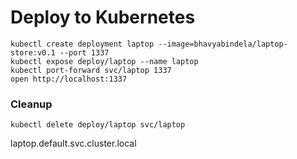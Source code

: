 # Deploy to Kubernetes


```
kubectl create deployment laptop --image=bhavyabindela/laptop-store:v0.1 --port 1337
kubectl expose deploy/laptop --name laptop
kubectl port-forward svc/laptop 1337
open http://localhost:1337
```

### Cleanup

```
kubectl delete deploy/laptop svc/laptop
```

laptop.default.svc.cluster.local